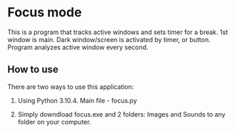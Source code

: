 # Focus mode
This is a program that tracks active windows and sets timer for a break.
1st window is main. Dark window/screen is activated by timer, or button.
Program analyzes active window every second.

## How to use
There are two ways to use this application:
1. Using Python 3.10.4. Main file - focus.py

2. Simply downdload focus.exe and 2 folders: Images and Sounds to any folder on your computer.